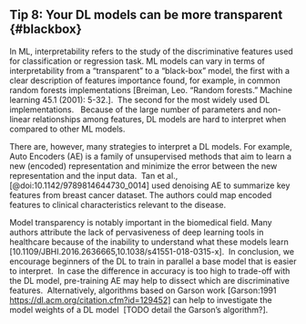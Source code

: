 ## Tip 8: Your DL models can be more transparent {#blackbox} 
In ML, interpretability refers to the study of the discriminative features used for classification or regression task.
ML models can vary in terms of interpretability from a “transparent” to a “black-box” model, the first with a clear description of features importance found, for example, in common random forests implementations [﻿Breiman, Leo. “Random forests.” Machine learning 45.1 (2001): 5-32.]. 
The second for the most widely used DL implementations.  
Because of the large number of parameters and non-linear relationships among features, DL models are hard to interpret when compared to other ML models. 

There are, however, many strategies to interpret a DL models.
For example, Auto Encoders (AE) is a family of unsupervised methods that aim to learn a new (encoded) representation and minimize the error between the new representation and the input data. 
Tan et al., [@doi:10.1142/9789814644730_0014] used denoising AE to summarize key features from breast cancer dataset.
The authors could map encoded features to clinical characteristics relevant to the disease. 

Model transparency is notably important in the biomedical field.
Many authors attribute the lack of pervasiveness of deep learning tools in healthcare because of the inability to understand what these models learn [10.1109/JBHI.2016.2636665,10.1038/s41551-018-0315-x]. 
In conclusion, we encourage beginners of the DL to train in parallel a base model that is easier to interpret. 
In case the difference in accuracy is too high to trade-off with the DL model, pre-training AE may help to dissect which are discriminative features. 
Alternatively, algorithms based on Garson work [Garson:1991 https://dl.acm.org/citation.cfm?id=129452] can help to investigate the model weights of a DL model  [TODO detail the Garson’s algorithm?].
